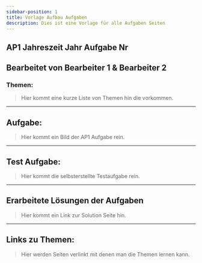 ```yaml
---
sidebar-position: 1
title: Vorlage Aufbau Aufgaben
description: Dies ist eine Vorlage für alle Aufgaben Seiten
---
```


## AP1 Jahreszeit Jahr Aufgabe Nr

## Bearbeitet von Bearbeiter 1 & Bearbeiter 2

### Themen:

> Hier kommt eine kurze Liste von Themen hin die vorkommen.

---

## Aufgabe:

> Hier kommt ein Bild der AP1 Aufgabe rein.

----

## Test Aufgabe:

> Hier kommt die selbsterstellte Testaufgabe rein.

----

## Erarbeitete Lösungen der Aufgaben

> Hier kommt ein Link zur Solution Seite hin.

----

## Links zu Themen:

> Hier werden Seiten verlinkt mit denen man die Themen lernen kann.